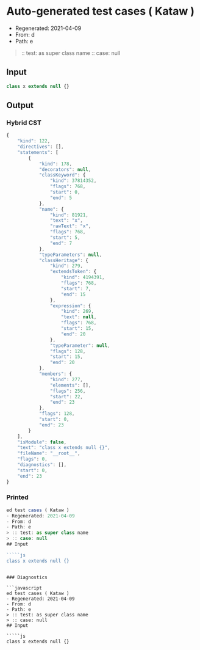 # Auto-generated test cases ( Kataw )
- Regenerated: 2021-04-09
- From: d
- Path: e
> :: test: as super class name
> :: case: null
## Input

`````js
class x extends null {}
`````

## Output

### Hybrid CST

```javascript
{
    "kind": 122,
    "directives": [],
    "statements": [
        {
            "kind": 178,
            "decorators": null,
            "classKeyword": {
                "kind": 37814352,
                "flags": 768,
                "start": 0,
                "end": 5
            },
            "name": {
                "kind": 81921,
                "text": "x",
                "rawText": "x",
                "flags": 768,
                "start": 5,
                "end": 7
            },
            "typeParameters": null,
            "classHeritage": {
                "kind": 279,
                "extendsToken": {
                    "kind": 4194391,
                    "flags": 768,
                    "start": 7,
                    "end": 15
                },
                "expression": {
                    "kind": 269,
                    "text": null,
                    "flags": 768,
                    "start": 15,
                    "end": 20
                },
                "typeParameter": null,
                "flags": 128,
                "start": 15,
                "end": 20
            },
            "members": {
                "kind": 277,
                "elements": [],
                "flags": 256,
                "start": 22,
                "end": 23
            },
            "flags": 128,
            "start": 0,
            "end": 23
        }
    ],
    "isModule": false,
    "text": "class x extends null {}",
    "fileName": "__root__",
    "flags": 0,
    "diagnostics": [],
    "start": 0,
    "end": 23
}
```

### Printed

```javascript
ed test cases ( Kataw )
- Regenerated: 2021-04-09
- From: d
- Path: e
> :: test: as super class name
> :: case: null
## Input

`````js
class x extends null {}
`````
```

### Diagnostics

```javascript
ed test cases ( Kataw )
- Regenerated: 2021-04-09
- From: d
- Path: e
> :: test: as super class name
> :: case: null
## Input

`````js
class x extends null {}
`````
```

